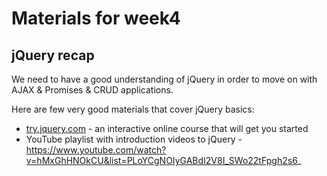 # Materials for week4

## jQuery recap

We need to have a good understanding of jQuery in order to move on with AJAX & Promises & CRUD applications.

Here are few very good materials that cover jQuery basics:

* [try.jquery.com](http://try.jquery.com) - an interactive online course that will get you started
* YouTube playlist with introduction videos to jQuery - https://www.youtube.com/watch?v=hMxGhHNOkCU&list=PLoYCgNOIyGABdI2V8I_SWo22tFpgh2s6_
